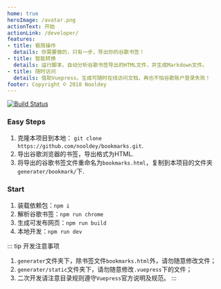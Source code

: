 ```yaml
---
home: true
heroImage: /avatar.png
actionText: 开始
actionLink: /developer/
features:
- title: 极简操作
  details: 你需要做的，只有一步，导出你的谷歌书签！
- title: 智能转换
  details: 运行脚本，自动分析谷歌书签导出的HTML文件，并生成Markdown文件。
- title: 随时访问
  details: 借助Vuepress，生成可随时在线访问文档，再也不怕谷歌账户登录失败！
footer: Copyright © 2018 Nooldey
---
```


[![Build Status](https://travis-ci.org/nooldey/bookmarks.svg?branch=master)](https://travis-ci.org/nooldey/bookmarks)

### Easy Steps

1. 克隆本项目到本地： `git clone https://github.com/nooldey/bookmarks.git`.
2. 导出谷歌浏览器的书签，导出格式为HTML.
3. 将导出的谷歌书签文件重命名为`bookmarks.html`，复制到本项目的文件夹`generater/bookmark/`下.

### Start

1. 装载依赖包：`npm i`
2. 解析谷歌书签：`npm run chrome`
3. 生成可发布网页：`npm run build`
4. 本地开发：`npm run dev`


::: tip 开发注意事项
1. `generater`文件夹下，除书签文件`bookmarks.html`外，请勿随意修改文件；
2. `generater/static`文件夹下，请勿随意修改`.vuepress`下的文件；
3. 二次开发请注意目录规则遵守`Vuepress`官方说明及规范。
:::
